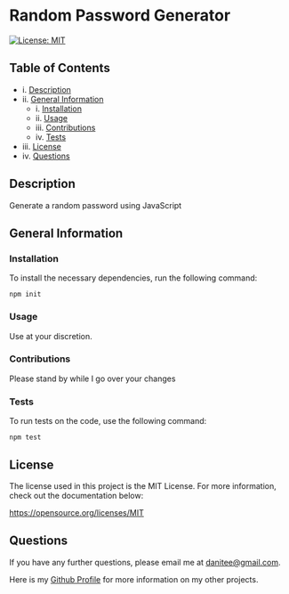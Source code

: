 # Random Password Generator

  [![License: MIT](https://img.shields.io/badge/License-MIT-yellow.svg)](https://opensource.org/licenses/MIT)
  
  ## Table of Contents
  
  - i. [Description](#description)
  - ii. [General Information](#general-information)
    - i. [Installation](#installation)
    - ii. [Usage](#usage)
    - iii. [Contributions](#contributions)
    - iv. [Tests](#tests)
  - iii. [License](#license)
  - iv. [Questions](#questions)

  ## Description
  
  Generate a random password using JavaScript

  ## General Information
  
  ### Installation
  
  To install the necessary dependencies, run the following command:
  
  ```npm init```

  ### Usage 

  Use at your discretion.
  
  ### Contributions

  Please stand by while I go over your changes
  
  ### Tests

  To run tests on the code, use the following command:

  ```npm test```

  ## License

  The license used in this project is the MIT License. For more information, check out the documentation below:
  
  https://opensource.org/licenses/MIT

  ## Questions
  
  If you have any further questions, please email me at [danitee@gmail.com](danitee@gmail.com).
  
  Here is my [Github Profile](https://github.com/dltorrise) for more information on my other projects. 

